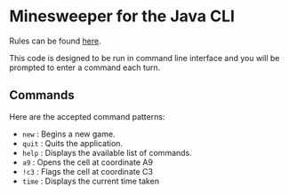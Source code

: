# Minesweeper for the Java CLI

Rules can be found <a href="https://minesweepergame.com/strategy/how-to-play-minesweeper.php">here</a>.

This code is designed to be run in command line interface and you will be prompted to enter a command each turn.

## Commands

Here are the accepted command patterns:

- `new` : Begins a new game.
- `quit` : Quits the application.
- `help` : Displays the available list of commands.
- `a9` : Opens the cell at coordinate A9
- `!c3` : Flags the cell at coordinate C3
- `time` : Displays the current time taken
